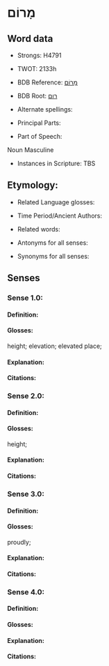 # מָרוֹם

<!-- Status: S2="NeedsEdits" -->
<!-- Lexica used for edits:   -->

## Word data

* Strongs: H4791

* TWOT: 2133h

* BDB Reference: [מָרוֹם](rc://en/bdb/dict/t.bm.ar)

* BDB Root: [רום](rc://en/bdb/dict/t.bm.aa)

* Alternate spellings:

* Principal Parts:

* Part of Speech:

Noun Masculine

* Instances in Scripture: TBS

## Etymology:

* Related Language glosses:

* Time Period/Ancient Authors:

* Related words:

* Antonyms for all senses:

* Synonyms for all senses:

## Senses

### Sense 1.0:

#### Definition:

#### Glosses:

height; elevation; elevated place; 

#### Explanation:

#### Citations:



### Sense 2.0:

#### Definition:

#### Glosses:

height; 

#### Explanation:

#### Citations:



### Sense 3.0:

#### Definition:

#### Glosses:

proudly; 

#### Explanation:

#### Citations:



### Sense 4.0:

#### Definition:

#### Glosses:



#### Explanation:

#### Citations:



